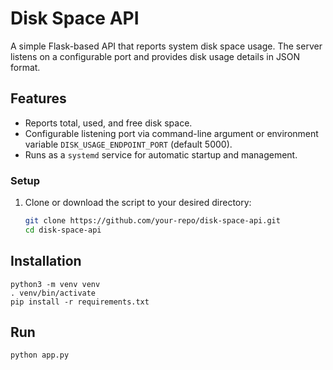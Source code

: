 # Disk Space API

A simple Flask-based API that reports system disk space usage. The server listens on a configurable port and provides disk usage details in JSON format.

## Features
- Reports total, used, and free disk space.
- Configurable listening port via command-line argument or environment variable `DISK_USAGE_ENDPOINT_PORT` (default 5000).
- Runs as a `systemd` service for automatic startup and management.

### Setup
1. Clone or download the script to your desired directory:
   ```sh
   git clone https://github.com/your-repo/disk-space-api.git
   cd disk-space-api
   ```

## Installation

```
python3 -m venv venv
. venv/bin/activate
pip install -r requirements.txt
```


## Run
```
python app.py
```


